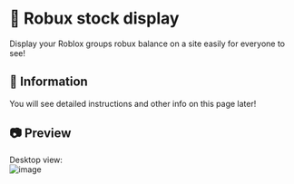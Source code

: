 # 💸 Robux stock display
Display your Roblox groups robux balance on a site easily for everyone to see!

## 📢 Information
You will see detailed instructions and other info on this page later!

## 📷 Preview
Desktop view:<br>![image](https://github.com/emppu-dev/robux-stock-display/assets/83163481/a9e07e89-7fc5-439b-ad25-b5bfdd898b9d)
